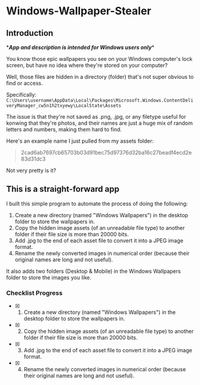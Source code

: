 # Windows-Wallpaper-Stealer
## Introduction
\****App and description is intended for Windows users only****

You know those epic wallpapers you see on your Windows computer's lock screen, but have no idea where they're stored on your computer?

Well, those files are hidden in a directory (folder) that's not super obvious to find or access.

Specifically: `C:\Users\username\AppData\Local\Packages\Microsoft.Windows.ContentDeliveryManager_cw5n1h2txyewy\LocalState\Assets`

The issue is that they're not saved as .png, .jpg, or any filetype useful for konwing that they're photos, and their names are just a huge mix of random letters and numbers, making them hard to find.

Here's an example name I just pulled from my assets folder:
> 2cad6ab7697cb65703b03d91bec75d97376d32ba16c27beadf4ecd2e83d31dc3

Not very pretty is it?
 
## This is a straight-forward app
I built this simple program to automate the process of doing the following:

1. Create a new directory (named "Windows Wallpapers") in the desktop folder to store the wallpapers in.
2. Copy the hidden image assets (of an unreadable file type) to another folder if their file size is more than 20000 bits.
3. Add .jpg to the end of each asset file to convert it into a JPEG image format.
4. Rename the newly converted images in numerical order (because their original names are long and not useful).

It also adds two folders (Desktop & Mobile) in the Windows Wallpapers folder to store the images you like.  

### Checklist Progress
- [x] 1. Create a new directory (named "Windows Wallpapers") in the desktop folder to store the wallpapers in.
- [x] 2. Copy the hidden image assets (of an unreadable file type) to another folder if their file size is more than 20000 bits.
- [x] 3. Add .jpg to the end of each asset file to convert it into a JPEG image format.
- [x] 4. Rename the newly converted images in numerical order (because their original names are long and not useful).
